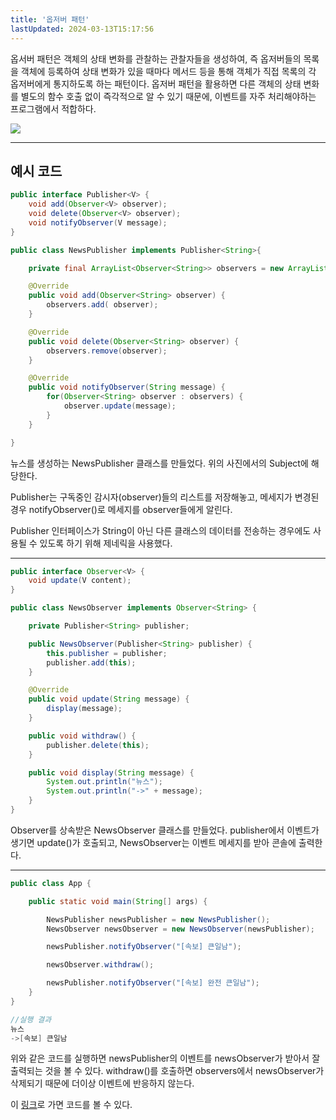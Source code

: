 ```yaml
---
title: '옵저버 패턴'
lastUpdated: 2024-03-13T15:17:56
---
```


옵서버 패턴은 객체의 상태 변화를 관찰하는 관찰자들을 생성하여, 즉 옵저버들의 목록을 객체에 등록하여 상태 변화가 있을 때마다 메서드 등을 통해 객체가 직접 목록의 각 옵저버에게 통지하도록 하는 패턴이다. 옵저버 패턴을 활용하면 다른 객체의 상태 변화를 별도의 함수 호출 없이 즉각적으로 알 수 있기 때문에, 이벤트를 자주 처리해야하는 프로그램에서 적합하다.

<img src="https://1.bp.blogspot.com/-WCHfqra68yc/XaHO8FaJMNI/AAAAAAAACMI/SJvomnvQgSgYdLGJ8DM7pMTQhc5uS_s1ACLcBGAsYHQ/s1600/%25EC%2598%25B5%25EC%25A0%2580%25EB%25B2%2584%25ED%258C%25A8%25ED%2584%25B4.PNG">

---

## 예시 코드

```java
public interface Publisher<V> {
    void add(Observer<V> observer);
    void delete(Observer<V> observer);
    void notifyObserver(V message);
}

public class NewsPublisher implements Publisher<String>{

    private final ArrayList<Observer<String>> observers = new ArrayList<>();

    @Override
    public void add(Observer<String> observer) {
        observers.add( observer);
    }

    @Override
    public void delete(Observer<String> observer) {
        observers.remove(observer);
    }

    @Override
    public void notifyObserver(String message) {
        for(Observer<String> observer : observers) {
            observer.update(message);
        }
    }

}
```

뉴스를 생성하는 NewsPublisher 클래스를 만들었다. 위의 사진에서의 Subject에 해당한다. 

Publisher는 구독중인 감시자(observer)들의 리스트를 저장해놓고, 메세지가 변경된 경우 notifyObserver()로 메세지를 observer들에게 알린다.

Publisher 인터페이스가 String이 아닌 다른 클래스의 데이터를 전송하는 경우에도 사용될 수 있도록 하기 위해 제네릭을 사용했다.

---

```java
public interface Observer<V> {
    void update(V content);
}

public class NewsObserver implements Observer<String> {

    private Publisher<String> publisher;

    public NewsObserver(Publisher<String> publisher) {
        this.publisher = publisher;
        publisher.add(this);
    }

    @Override
    public void update(String message) {
        display(message);
    }

    public void withdraw() {
        publisher.delete(this);
    }

    public void display(String message) {
        System.out.println("뉴스");
        System.out.println("->" + message);
    }
}
```

Observer를 상속받은 NewsObserver 클래스를 만들었다. publisher에서 이벤트가 생기면 update()가 호출되고, NewsObserver는 이벤트 메세지를 받아 콘솔에 출력한다.

---

```java
public class App {

    public static void main(String[] args) {

        NewsPublisher newsPublisher = new NewsPublisher();
        NewsObserver newsObserver = new NewsObserver(newsPublisher);

        newsPublisher.notifyObserver("[속보] 큰일남");

        newsObserver.withdraw();

        newsPublisher.notifyObserver("[속보] 완전 큰일남");
    }
}
```

```java
//실행 결과
뉴스
->[속보] 큰일남
```

위와 같은 코드를 실행하면 newsPublisher의 이벤트를 newsObserver가 받아서 잘 출력되는 것을 볼 수 있다. withdraw()를 호출하면 observers에서 newsObserver가 삭제되기 때문에 더이상 이벤트에 반응하지 않는다.

이 <a href="https://github.com/rlaisqls/GoF-DesignPatterns/tree/master/src/main/java/com/study/gof/designpattrens/_03_BehavioralPattern/observer">링크</a>로 가면 코드를 볼 수 있다.
